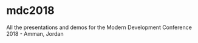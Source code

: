 # mdc2018
All the presentations and demos for the Modern Development Conference 2018 - Amman, Jordan
